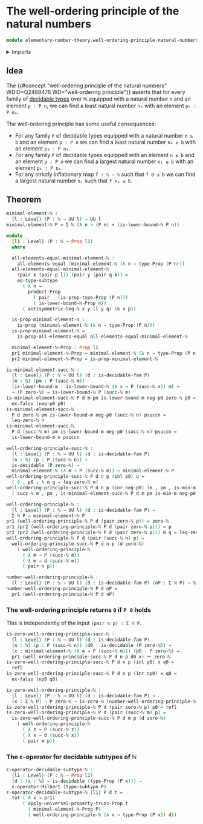 # The well-ordering principle of the natural numbers

```agda
module elementary-number-theory.well-ordering-principle-natural-numbers where
```

<details><summary>Imports</summary>

```agda
open import elementary-number-theory.inequality-natural-numbers
open import elementary-number-theory.lower-bounds-natural-numbers
open import elementary-number-theory.natural-numbers

open import foundation.cartesian-product-types
open import foundation.coproduct-types
open import foundation.decidable-types
open import foundation.dependent-pair-types
open import foundation.empty-types
open import foundation.functoriality-dependent-pair-types
open import foundation.hilberts-epsilon-operators
open import foundation.identity-types
open import foundation.negation
open import foundation.propositional-truncations
open import foundation.propositions
open import foundation.subtypes
open import foundation.universe-levels
```

</details>

## Idea

The {{#concept "well-ordering principle of the natural numbers" WDID=Q2488476 WD="well-ordering principle"}} asserts that for every family
of [decidable types](foundation.decidable-types.md) over ℕ equipped with a natural number `n` and an element
`p : P n`, we can find a least natural number `n₀` with an element `p₀ : P n₀`.

The well-ordering principle has some useful consequences:
- For any family `P` of decidable types equipped with a natural number `n ≥ b` and an element `p : P n` we can find a least natural number `n₀ ≥ b` with an element `p₀ : P n₀`.
- For any family `P` of decidable types equipped with an element `n ≤ b` and an element `p : P n` we can find a largest natural number `n₁ ≤ b` with an element `p₁ : P n₁`.
- For any strictly inflationary map `f : ℕ → ℕ` such that `f 0 ≤ b` we can find a largest natural number `n₁` such that `f n₁ ≤ b`.

## Theorem

```agda
minimal-element-ℕ :
  {l : Level} (P : ℕ → UU l) → UU l
minimal-element-ℕ P = Σ ℕ (λ n → (P n) × (is-lower-bound-ℕ P n))

module _
  {l1 : Level} (P : ℕ → Prop l1)
  where

  all-elements-equal-minimal-element-ℕ :
    all-elements-equal (minimal-element-ℕ (λ n → type-Prop (P n)))
  all-elements-equal-minimal-element-ℕ
    (pair x (pair p l)) (pair y (pair q k)) =
    eq-type-subtype
      ( λ n →
        product-Prop
          ( pair _ (is-prop-type-Prop (P n)))
          ( is-lower-bound-ℕ-Prop n))
      ( antisymmetric-leq-ℕ x y (l y q) (k x p))

  is-prop-minimal-element-ℕ :
    is-prop (minimal-element-ℕ (λ n → type-Prop (P n)))
  is-prop-minimal-element-ℕ =
    is-prop-all-elements-equal all-elements-equal-minimal-element-ℕ

  minimal-element-ℕ-Prop : Prop l1
  pr1 minimal-element-ℕ-Prop = minimal-element-ℕ (λ n → type-Prop (P n))
  pr2 minimal-element-ℕ-Prop = is-prop-minimal-element-ℕ

is-minimal-element-succ-ℕ :
  {l : Level} (P : ℕ → UU l) (d : is-decidable-fam P)
  (m : ℕ) (pm : P (succ-ℕ m))
  (is-lower-bound-m : is-lower-bound-ℕ (λ x → P (succ-ℕ x)) m) →
  ¬ (P zero-ℕ) → is-lower-bound-ℕ P (succ-ℕ m)
is-minimal-element-succ-ℕ P d m pm is-lower-bound-m neg-p0 zero-ℕ p0 =
  ex-falso (neg-p0 p0)
is-minimal-element-succ-ℕ
  P d zero-ℕ pm is-lower-bound-m neg-p0 (succ-ℕ n) psuccn =
  leq-zero-ℕ n
is-minimal-element-succ-ℕ
  P d (succ-ℕ m) pm is-lower-bound-m neg-p0 (succ-ℕ n) psuccn =
  is-lower-bound-m n psuccn

well-ordering-principle-succ-ℕ :
  {l : Level} (P : ℕ → UU l) (d : is-decidable-fam P)
  (n : ℕ) (p : P (succ-ℕ n)) →
  is-decidable (P zero-ℕ) →
  minimal-element-ℕ (λ m → P (succ-ℕ m)) → minimal-element-ℕ P
well-ordering-principle-succ-ℕ P d n p (inl p0) u =
  ( 0 , p0 , λ m q → leq-zero-ℕ m)
well-ordering-principle-succ-ℕ P d n p (inr neg-p0) (m , pm , is-min-m) =
  ( succ-ℕ m , pm , is-minimal-element-succ-ℕ P d m pm is-min-m neg-p0)

well-ordering-principle-ℕ :
  {l : Level} (P : ℕ → UU l) (d : is-decidable-fam P) →
  Σ ℕ P → minimal-element-ℕ P
pr1 (well-ordering-principle-ℕ P d (pair zero-ℕ p)) = zero-ℕ
pr1 (pr2 (well-ordering-principle-ℕ P d (pair zero-ℕ p))) = p
pr2 (pr2 (well-ordering-principle-ℕ P d (pair zero-ℕ p))) m q = leq-zero-ℕ m
well-ordering-principle-ℕ P d (pair (succ-ℕ n) p) =
  well-ordering-principle-succ-ℕ P d n p (d zero-ℕ)
    ( well-ordering-principle-ℕ
      ( λ m → P (succ-ℕ m))
      ( λ m → d (succ-ℕ m))
      ( pair n p))

number-well-ordering-principle-ℕ :
  {l : Level} (P : ℕ → UU l) (d : is-decidable-fam P) (nP : Σ ℕ P) → ℕ
number-well-ordering-principle-ℕ P d nP =
  pr1 (well-ordering-principle-ℕ P d nP)
```

### The well-ordering principle returns `0` if `P 0` holds

This is independently of the input `(pair n p) : Σ ℕ P`.

```agda
is-zero-well-ordering-principle-succ-ℕ :
  {l : Level} (P : ℕ → UU l) (d : is-decidable-fam P)
  (n : ℕ) (p : P (succ-ℕ n)) (d0 : is-decidable (P zero-ℕ)) →
  (x : minimal-element-ℕ (λ m → P (succ-ℕ m))) (p0 : P zero-ℕ) →
  pr1 (well-ordering-principle-succ-ℕ P d n p d0 x) ＝ zero-ℕ
is-zero-well-ordering-principle-succ-ℕ P d n p (inl p0) x q0 =
  refl
is-zero-well-ordering-principle-succ-ℕ P d n p (inr np0) x q0 =
  ex-falso (np0 q0)

is-zero-well-ordering-principle-ℕ :
  {l : Level} (P : ℕ → UU l) (d : is-decidable-fam P) →
  (x : Σ ℕ P) → P zero-ℕ → is-zero-ℕ (number-well-ordering-principle-ℕ P d x)
is-zero-well-ordering-principle-ℕ P d (pair zero-ℕ p) p0 = refl
is-zero-well-ordering-principle-ℕ P d (pair (succ-ℕ m) p) =
  is-zero-well-ordering-principle-succ-ℕ P d m p (d zero-ℕ)
    ( well-ordering-principle-ℕ
      ( λ z → P (succ-ℕ z))
      ( λ x → d (succ-ℕ x))
      ( pair m p))
```

### The ε-operator for decidable subtypes of ℕ

```agda
ε-operator-decidable-subtype-ℕ :
  {l1 : Level} (P : ℕ → Prop l1)
  (d : (x : ℕ) → is-decidable (type-Prop (P x))) →
  ε-operator-Hilbert (type-subtype P)
ε-operator-decidable-subtype-ℕ {l1} P d t =
  tot ( λ x → pr1)
      ( apply-universal-property-trunc-Prop t
        ( minimal-element-ℕ-Prop P)
        ( well-ordering-principle-ℕ (λ x → type-Prop (P x)) d))
```
